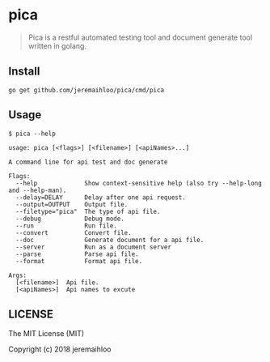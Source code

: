 # pica

> Pica is a restful automated testing tool and document generate tool written in golang.

## Install

```console
go get github.com/jeremaihloo/pica/cmd/pica
```

## Usage

```console
$ pica --help

usage: pica [<flags>] [<filename>] [<apiNames>...]

A command line for api test and doc generate

Flags:
  --help             Show context-sensitive help (also try --help-long and --help-man).
  --delay=DELAY      Delay after one api request.
  --output=OUTPUT    Output file.
  --filetype="pica"  The type of api file.
  --debug            Debug mode.
  --run              Run file.
  --convert          Convert file.
  --doc              Generate document for a api file.
  --server           Run as a document server
  --parse            Parse api file.
  --format           Format api file.

Args:
  [<filename>]  Api file.
  [<apiNames>]  Api names to excute

```

## LICENSE

The MIT License (MIT)

Copyright (c) 2018 jeremaihloo